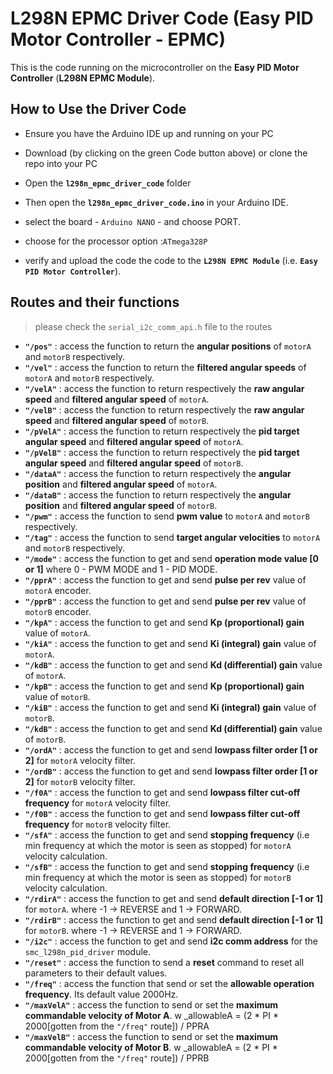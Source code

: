 # L298N EPMC Driver Code (Easy PID Motor Controller - EPMC)
This is the code running on the microcontroller on the **Easy PID Motor Controller** (**L298N EPMC Module**).

## How to Use the Driver Code
- Ensure you have the Arduino IDE up and running on your PC

- Download (by clicking on the green Code button above) or clone the repo into your PC

- Open the **`l298n_epmc_driver_code`** folder

- Then open the **`l298n_epmc_driver_code.ino`** in your Arduino IDE.

- select the board - `Arduino NANO` - and choose PORT. 

- choose for the processor option :`ATmega328P`

- verify and upload the code the code to the **`L298N EPMC Module`** (i.e. **`Easy PID Motor Controller`**).


## Routes and their functions
> please check the `serial_i2c_comm_api.h` file to the routes
- **`"/pos"`** : access the function to return the **angular positions** of `motorA` and `motorB` respectively.
- **`"/vel"`** : access the function to return the **filtered angular speeds** of `motorA` and `motorB` respectively.
- **`"/velA"`** : access the function to return respectively the **raw angular speed** and **filtered angular speed** of `motorA`.
- **`"/velB"`** : access the function to return respectively the **raw angular speed** and **filtered angular speed** of `motorB`.
- **`"/pVelA"`** : access the function to return respectively the **pid target angular speed** and **filtered angular speed** of `motorA`.
- **`"/pVelB"`** : access the function to return respectively the **pid target angular speed** and **filtered angular speed** of `motorB`.
- **`"/dataA"`** : access the function to return respectively the **angular position** and **filtered angular speed** of `motorA`.
- **`"/dataB"`** : access the function to return respectively the **angular position** and **filtered angular speed** of `motorB`.
- **`"/pwm"`** : access the function to send **pwm value** to `motorA` and `motorB` respectively.
- **`"/tag"`** : access the function to send **target angular velocities** to `motorA` and `motorB` respectively.
- **`"/mode"`** : access the function to get and send **operation mode value [0 or 1]**  where 0 - PWM MODE and 1 - PID MODE.
- **`"/pprA"`** : access the function to get and send **pulse per rev** value of `motorA` encoder.
- **`"/pprB"`** : access the function to get and send **pulse per rev** value of `motorB` encoder.
- **`"/kpA"`** : access the function to get and send **Kp (proportional) gain** value of `motorA`.
- **`"/kiA"`** : access the function to get and send **Ki (integral) gain** value of `motorA`.
- **`"/kdB"`** : access the function to get and send **Kd (differential) gain** value of `motorA`.
- **`"/kpB"`** : access the function to get and send **Kp (proportional) gain** value of `motorB`.
- **`"/kiB"`** : access the function to get and send **Ki (integral) gain** value of `motorB`.
- **`"/kdB"`** : access the function to get and send **Kd (differential) gain** value of `motorB`.
- **`"/ordA"`** : access the function to get and send **lowpass filter order [1 or 2]**  for `motorA` velocity filter.
- **`"/ordB"`** : access the function to get and send **lowpass filter order [1 or 2]**  for `motorB` velocity filter.
- **`"/f0A"`** : access the function to get and send **lowpass filter cut-off frequency**  for `motorA` velocity filter.
- **`"/f0B"`** : access the function to get and send **lowpass filter cut-off frequency**  for `motorB` velocity filter.
- **`"/sfA"`** : access the function to get and send **stopping frequency** (i.e min frequency at which the motor is seen as stopped)  for `motorA` velocity calculation.
- **`"/sfB"`** : access the function to get and send **stopping frequency** (i.e min frequency at which the motor is seen as stopped)  for `motorB` velocity calculation.
- **`"/rdirA"`** : access the function to get and send **default direction [-1 or 1]**  for `motorA`. where -1 -> REVERSE and 1 -> FORWARD.
- **`"/rdirB"`** : access the function to get and send **default direction [-1 or 1]**  for `motorB`. where -1 -> REVERSE and 1 -> FORWARD.
- **`"/i2c"`** : access the function to get and send **i2c comm address**  for the `smc_l298n_pid_driver` module.
- **`"/reset"`** : access the function to send a **reset**  command to reset all parameters to their default values.
- **`"/freq"`** : access the function that send or set the **allowable operation frequency**. Its default value 2000Hz.
- **`"/maxVelA"`** : access the function to send or set the **maximum commandable velocity of Motor A**. w _allowableA = (2 * PI * 2000[gotten from the `"/freq"` route]) / PPRA
- **`"/maxVelB"`** : access the function to send or set the **maximum commandable velocity of Motor B**. w _allowableA = (2 * PI * 2000[gotten from the `"/freq"` route]) / PPRB